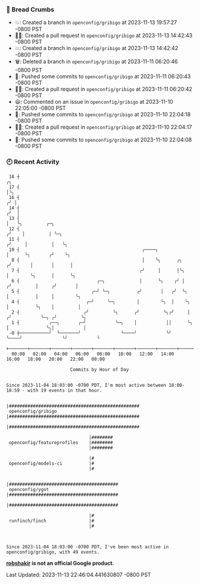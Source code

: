 ### 🍞 Bread Crumbs

 * 💥: Created a branch in `openconfig/gribigo` at 2023-11-13 19:57:27 -0800 PST
 * ✍🏼: Created a pull request in `openconfig/gribigo` at 2023-11-13 14:42:43 -0800 PST
 * 💥: Created a branch in `openconfig/gribigo` at 2023-11-13 14:42:42 -0800 PST
 * 🗑: Deleted a branch in `openconfig/gribigo` at 2023-11-11 06:20:46 -0800 PST
 * 🚢: Pushed some commits to `openconfig/gribigo` at 2023-11-11 06:20:43 -0800 PST
 * ✍🏼: Created a pull request in `openconfig/gribigo` at 2023-11-11 06:20:42 -0800 PST
 * 😃: Commented on an issue in `openconfig/gribigo` at 2023-11-10 22:05:00 -0800 PST
 * 🚢: Pushed some commits to `openconfig/gribigo` at 2023-11-10 22:04:18 -0800 PST
 * ✍🏼: Created a pull request in `openconfig/gribigo` at 2023-11-10 22:04:17 -0800 PST
 * 🚢: Pushed some commits to `openconfig/gribigo` at 2023-11-10 22:04:08 -0800 PST

### 🕘 Recent Activity
```
 18 ┼                                                                            ╭╮
 17 ┤                                                                            │╰╮
 16 ┤                                                                           ╭╯ │
 14 ┤                                                                          ╭╯  │
 13 ┤                                                                          │   ╰╮         ╭─╮
 12 ┤                                                                         ╭╯    │         │ ╰─╮
 11 ┤                                                                        ╭╯     │         │   ╰╮
 10 ┤                                              ╭────╮                    │      ╰╮       ╭╯    ╰╮
  8 ┤                                              │    ╰╮      ╭╮          ╭╯       │       │      │
  7 ┤                                             ╭╯     │      │╰╮         │        ╰╮      │      ╰╮
  6 ┤                             ╭─╮             │      ╰╮    ╭╯ │        ╭╯         │     ╭╯       │
  5 ┤                           ╭─╯ ╰─╮          ╭╯       │   ╭╯  ╰╮       │          │     │        ╰╮
  4 ┤                         ╭─╯     ╰─╮        │        ╰╮  │    ╰╮      │          ╰╮    │         │
  2 ┤                        ╭╯         ╰╮      ╭╯         ╰╮╭╯     │     ╭╯           ╰─╮ ╭╯         ╰╮
  1 ┤           ╭──╮       ╭─╯           ╰─╮    │           ││      ╰╮    │              ╰╮│           │
 -0 ┼───────────╯  ╰───────╯               ╰────╯           ╰╯       ╰────╯               ╰╯           ╰
    +───────+───────+───────+───────+───────+───────+───────+───────+───────+───────+───────+───────+────
  00:00   02:00   04:00   06:00   08:00   10:00   12:00   14:00   16:00   18:00   20:00   22:00   00:00   

						Commits by Hour of Day


Since 2023-11-04 18:03:00 -0700 PDT, I'm most active between 18:00-18:59 - with 19 events in that hour.

```



```
                               |#################################################
 openconfig/gribigo            |#################################################
                               |#################################################

                               |########
 openconfig/featureprofiles    |########
                               |########

                               |#
 openconfig/models-ci          |#
                               |#

                               |#########################################
 openconfig/ygot               |#########################################
                               |#########################################

                               |#
 runfinch/finch                |#
                               |#



Since 2023-11-04 18:03:00 -0700 PDT, I've been most active in openconfig/gribigo, with 49 events.

```
**[robshakir](mailto:robjs@google.com) is not an official Google product.**  


Last Updated: 2023-11-13 22:46:04.441630807 -0800 PST
